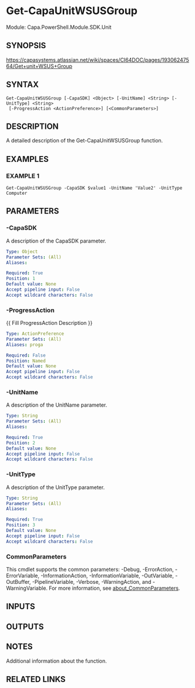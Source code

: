 # Get-CapaUnitWSUSGroup

Module: Capa.PowerShell.Module.SDK.Unit

## SYNOPSIS
https://capasystems.atlassian.net/wiki/spaces/CI64DOC/pages/19306247564/Get+unit+WSUS+Group

## SYNTAX

```
Get-CapaUnitWSUSGroup [-CapaSDK] <Object> [-UnitName] <String> [-UnitType] <String>
 [-ProgressAction <ActionPreference>] [<CommonParameters>]
```

## DESCRIPTION
A detailed description of the Get-CapaUnitWSUSGroup function.

## EXAMPLES

### EXAMPLE 1
```
Get-CapaUnitWSUSGroup -CapaSDK $value1 -UnitName 'Value2' -UnitType Computer
```

## PARAMETERS

### -CapaSDK
A description of the CapaSDK parameter.

```yaml
Type: Object
Parameter Sets: (All)
Aliases:

Required: True
Position: 1
Default value: None
Accept pipeline input: False
Accept wildcard characters: False
```

### -ProgressAction
{{ Fill ProgressAction Description }}

```yaml
Type: ActionPreference
Parameter Sets: (All)
Aliases: proga

Required: False
Position: Named
Default value: None
Accept pipeline input: False
Accept wildcard characters: False
```

### -UnitName
A description of the UnitName parameter.

```yaml
Type: String
Parameter Sets: (All)
Aliases:

Required: True
Position: 2
Default value: None
Accept pipeline input: False
Accept wildcard characters: False
```

### -UnitType
A description of the UnitType parameter.

```yaml
Type: String
Parameter Sets: (All)
Aliases:

Required: True
Position: 3
Default value: None
Accept pipeline input: False
Accept wildcard characters: False
```

### CommonParameters
This cmdlet supports the common parameters: -Debug, -ErrorAction, -ErrorVariable, -InformationAction, -InformationVariable, -OutVariable, -OutBuffer, -PipelineVariable, -Verbose, -WarningAction, and -WarningVariable. For more information, see [about_CommonParameters](http://go.microsoft.com/fwlink/?LinkID=113216).

## INPUTS

## OUTPUTS

## NOTES
Additional information about the function.

## RELATED LINKS
